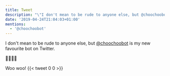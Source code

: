 ```yaml
---
title: Tweet
description: "\"I don't mean to be rude to anyone else, but @choochoobot is my new favourite bot on Twitter.\n\n\U0001F682\U0001F683\U0001F683\U0001F683\n\nWoo woo!\""
date: '2019-04-24T21:04:03+01:00'
mentions:
  - '@choochoobot'
---
```

I don't mean to be rude to anyone else, but [@choochoobot](https://twitter.com/@choochoobot) is my new favourite bot on Twitter.

🚂🚃🚃🚃

Woo woo!
      {{< tweet 0 0 >}}
    
